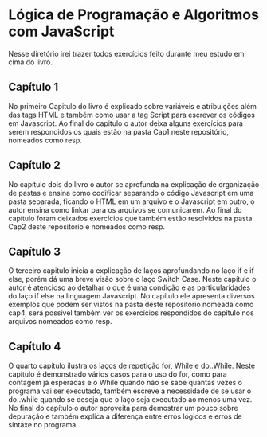 # Lógica de Programação e Algoritmos com JavaScript

Nesse diretório irei trazer todos exercícios feito durante meu estudo em cima do livro.

## Capítulo 1

No primeiro Capitulo do livro é explicado sobre variáveis e atribuições além das tags HTML e também como usar a tag Script para escrever os códigos em Javascript. Ao final do capitulo o autor deixa alguns exercícios para serem respondidos os quais estão na pasta Cap1 neste repositório, nomeados como resp.

## Capítulo 2

No capítulo dois do livro o autor se aprofunda na explicação de organização de pastas e ensina como codificar separando o código Javascript em uma pasta separada, ficando o HTML em um arquivo e o Javascript em outro, o autor ensina como linkar para os arquivos se comunicarem. Ao final do capítulo foram deixados exercícios que também estão resolvidos na pasta Cap2 deste repositório e nomeados como resp.

## Capítulo 3

O terceiro capitulo inicia a explicação de laços aprofundando no laço if e if else, porém dá uma breve visão sobre o laço Switch Case. Neste capítulo o autor é atencioso ao detalhar o que é uma condição e as particularidades do laço if else na linguagem Javascript. No capítulo ele apresenta diversos exemplos que podem ser vistos na pasta deste repositório nomeada como cap4, será possível também ver os exercícios respondidos do capítulo nos arquivos nomeados como resp. 

## Capítulo 4
O quarto capítulo ilustra os laços de repetição for, While e do..While. Neste capítulo é demonstrado vários casos para o uso do for, como para contagem já esperadas e o While quando não se sabe quantas vezes o programa vai ser executado, também escreve a necessidade de se usar o do..while quando se deseja que o laço seja executado ao menos uma vez. No final do capítulo o autor aproveita para demostrar um pouco sobre depuração e também explica a diferença entre erros lógicos e erros de sintaxe no programa. 
